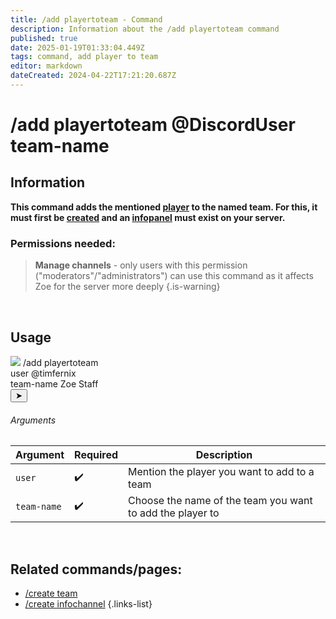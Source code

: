 ```yaml
---
title: /add playertoteam - Command
description: Information about the /add playertoteam command
published: true
date: 2025-01-19T01:33:04.449Z
tags: command, add player to team
editor: markdown
dateCreated: 2024-04-22T17:21:20.687Z
---
```


# /add playertoteam @DiscordUser team-name
## Information
**This command adds the mentioned [player](/en/terms/player) to the named team. For this, it must first be [created](/en/commands/team/create) and an [infopanel](/en/features/infochannel) must exist on your server.**
<br>

### Permissions needed:
>**Manage channels** - only users with this permission ("moderators"/"administrators") can use this command as it affects Zoe for the server more deeply {.is-warning}

<br>

## Usage
<div class="discord-preview">
    <div class="dcp-chatbar">
        <img src="https://zoe-discord-bot.ch/img/favicon.ico" class="dcp-avatar">
        <span class="dcp-command">/add playertoteam</span>
        <div class="dcp-args">
            <div class="dcp-arg">
                <span class="dcp-arg-label">user</span>
                <span class="dcp-arg-value">
              	<span class="dcp-mention">@timfernix</span>
              </span>
            </div>
        </div>
        <div class="dcp-args">
            <div class="dcp-arg">
                <span class="dcp-arg-label">team-name</span>
                <span class="dcp-arg-value">Zoe Staff</span>
            </div>
        </div>
        <button class="dcp-send-btn">&#10148;</button> 
    </div>
</div>

###### Arguments
| Argument | Required | Description |
|----------|----------|-------------|
| `user` | :heavy_check_mark: | Mention the player you want to add to a team |
| `team-name` | :heavy_check_mark: | Choose the name of the team you want to add the player to |
<br>
 
## Related commands/pages:
-   [/create team](/en/commands/team/create)
-   [/create infochannel](/en/commands/infochannel/create)
{.links-list}
